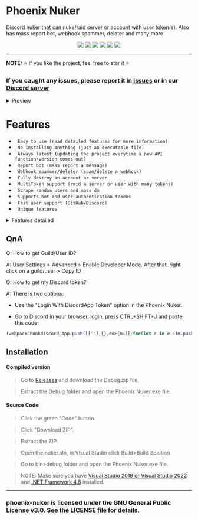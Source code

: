 # Phoenix Nuker
Discord nuker that can nuke/raid server or account with user token(s). Also has mass report bot, webhook spammer, deleter and many more.

<p align="center">
<img src="https://img.shields.io/github/languages/top/extatent/phoenix-nuker?style=flat-square" </a>
<img src="https://img.shields.io/github/last-commit/extatent/phoenix-nuker?style=flat-square" </a>
<img src="https://img.shields.io/github/license/extatent/phoenix-nuker?style=flat-square" </a>
<img src="https://img.shields.io/github/downloads/extatent/phoenix-nuker/total?label=Downloads&style=flat-square" </a>
<img src="https://img.shields.io/github/stars/extatent/phoenix-nuker?label=Stars&style=flat-square" </a>
<img src="https://img.shields.io/github/forks/extatent/phoenix-nuker?label=Forks&style=flat-square" </a>

---

**NOTE:** ⭐ If you like the project, feel free to star it ⭐
  
### If you caught any issues, please report it in [issues](https://github.com/extatent/phoenix-nuker/issues) or in our [Discord server](https://dsc.gg/extatent)

<details>
<summary>Preview</summary>
<img src="https://i.imgur.com/Aq8sYuu.png" alt="png">
  
<img src="https://i.imgur.com/QOQIvmi.png" alt="png">
  
<img src="https://i.imgur.com/iCCXhiR.png" alt="png">

<img src="https://i.imgur.com/x0BMS0l.png" alt="png">

<img src="https://i.imgur.com/EvQWRB3.png" alt="png">

<img src="https://i.imgur.com/LDAbjsV.png" alt="png">
</details>

<h1 allign="center">Features</h1>

* ` Easy to use (read detailed features for more information)`
* ` No installing anything (just an executable file)`
* ` Always latest (updating the project everytime a new API function/version comes out)`
* ` Report bot (mass report a message)`
* ` Webhook spammer/deleter (spam/delete a webhook)`
* ` Fully destroy an account or server`
* ` MultiToken support (raid a server or user with many tokens)`
* ` Scrape random users and mass dm`
* ` Supports bot and user authentication tokens`
* ` Fast user support (GitHub/Discord)`
* ` Unique features`

<details>
<summary>Features detailed</summary>

### To find a specific feature, press CTRL+F and enter the feature name.

#### Login
If you're using the program for the first time, it'll ask you to enter the Discord authentication token, after entering, the token will be saved in config.json file. Next time you open the the program and choose the option, it'll fetch the token from config.json to auto login.

#### MultiToken Raider
Lists all the available options for MultiToken raiding. Before choosing the option, paste your authentication tokens in tokens.txt file.

#### Fetch User IDs
It will create serverids.txt file, paste the server IDs here. Make sure you're in the same servers as the IDs is. It'll go through the servers and fetch random user IDs. They can be used to [mass dm](#mass-dm-server).

#### Delete Webhook
Deletes the Discord webhook. Requires to enter the webhook URL.

#### Account Nuker
Lists all the available options for nuking an account.

#### Server Nuker
Lists all the available options for nuking a server. Requires to enter the server ID.

#### Report Bot
Mass reports a message. Requires to enter the server ID, channel ID, message ID and count.

#### Webhook Spammer
Spams your message to the entered Discord webhook. Requires to enter the webhook, message and amount of times.

#### Login To Other Account
Deletes config.json file and goes back to the login menu.

#### Join Guild/Group
Joins a guild or group. Requires to enter the guild or group invite link.

#### Leave guild
Leaves a guild. Requires to enter the server ID.

#### Add Friend
Adds a friend. Requires to enter the user ID.

#### Spam
Spams in a server. Requires to enter the channel ID, message and amount of times.

#### Add Reaction
Adds a reaction. Requires to enter the channel ID and message.

#### Block User
Blocks a user. Requires to enter the user ID.

#### DM User
Direct messages a user. Requires to enter the user ID and message.

#### Leave Group
Leaves a group with the entered group ID.

#### Trigger Typing
Shows a typing indicator in a channel. Requires to enter the channel ID.

#### Edit Profile
Edits a profile (HypeSquad badge, status, biography). Requires to choose the badge, status and biography.

#### Leave Delete/Guilds
Leaves and/or deletes all guilds.

#### Clear Relationships
Clears all relationships (friends, requests, blocked users)

#### Leave HypeSquad
Removes the HypeSquad badge.

#### Remove Connections
Removes all connections (Battle.net, Epic Games, Facebook, GitHub, Playstation Network, Reddit, Spotify, Steam, Twitch, Twitter, Xbox, YouTube).

#### Deauthorize Apps
Deauthorizes all apps (authorized bots, apps, etc)

#### Mass Create Guilds
Mass creates guilds. Requires to enter the amount of guilds.

#### Seizure Mode
Switches through dark and light modes. Requires to enter the amount of times.

#### Confuse Mode
Changes the language to chinese, theme to light, turns developer mode off, enables compact mode, turns off explicit content filter.

#### Mass DM (Account)
Mass direct messages all friends.

#### User Info
Fetches user info from the account (email, phone number, avatar, billing, subscription information, etc).

#### Block Relationships
Blocks all relationships (friends, friend requests).

#### Delete DMs
Deletes all direct messages.

#### Delete All Roles
Deletes all roles from the server.

#### Delete All Channels
Deletes all channels from the server.

#### Delete All Emojis
Deletes all emojis from the server.

#### Delete all Invites
Deletes all invites from the server.

#### Mass Create Roles
Mass creates roles in the server. Requires to enter the name and amount of roles.

#### Mass Create Channels
Mass creates channels in the server. Requires to enter the name and amount of channels.

#### Prune Members
Prunes members in the server who haven't been active in 1 day.

#### Remove Integrations
Removes all integrations from the server (bots, apps)

#### Delete All Reactions
Deletes all reactions from the message in the server. Requires to enter the channel ID and message ID.

#### Server Info
Fetches server info from the guild (region, vanity code, server icon, banner, verification level, etc).

#### Msg In Every Channel
Messages in every channel in the server. Requires to enter the message.

#### Delete Stickers
Deletes all stickers in the server.

#### Mass DM (Server)
Goes through the user IDs you [fetched](#fetch-user-ids) and messages the users. Requires to enter the message.

#### Delete Auto Moderation Rules
Deletes all auto moderation rules in the server.

#### Mass Create Invites
Creates a invite for each channel.

#### Delete Guild Scheduled Events
Deletes all guild scheduled events in the server.

#### Delete Guild Template
Deletes guild template in the server.

#### Delete Stage Instances
Deletes all stage instances in the server.

#### Delete Webhooks
Deletes all webhooks in the server.

#### Switch To Other Server
Goes to "Enter Server ID" menu.

#### Ban All Members
Bans all members from the server. Only available for `bot` authentication token. Requires `server members intent` enabled in the developer portal.

#### Kick All Members
Kicks all members from the server. Only available for `bot` authentication token. Requires `server members intent` enabled in the developer portal.

#### Rename All Members
Changes nickname for all members in the server. Only available for `bot` authentication token. Requires `server members intent` enabled in the developer portal.
</details>

## QnA
Q: How to get Guild/User ID?
  
A: User Settings > Advanced > Enable Developer Mode. After that, right click on a guild/user > Copy ID

Q: How to get my Discord token?

A: There is two options:

- Use the "Login With DiscordApp Token" option in the Phoenix Nuker.

- Go to Discord in your browser, login, press CTRL+SHIFT+J and paste this code:
```javascript
(webpackChunkdiscord_app.push([[''],{},e=>{m=[];for(let c in e.c)m.push(e.c[c])}]),m).find(m=>m?.exports?.default?.getToken!==void 0).exports.default.getToken()
```
  
## Installation 

#### Compiled version
> Go to [Releases](https://github.com/extatent/phoenix-nuker/releases/tag/Release) and download the Debug.zip file.
  
> Extract the Debug folder and open the Phoenix Nuker.exe file.

#### Source Code
>Click the green "Code" button. 
  
>Click "Download ZIP".
  
>Extract the ZIP.

>Open the nuker.sln, in Visual Studio click Build>Build Solution
  
>Go to bin>debug folder and open the Phoenix Nuker.exe file.

>NOTE: Make sure you have [Visual Studio 2019 or Visual Studio 2022](https://visualstudio.microsoft.com/downloads/) and [.NET Framework 4.8](https://dotnet.microsoft.com/en-us/download/dotnet-framework) installed.

---
### phoenix-nuker is licensed under the GNU General Public License v3.0. See the [LICENSE](https://github.com/extatent/phoenix-nuker/blob/main/LICENSE) file for details.
